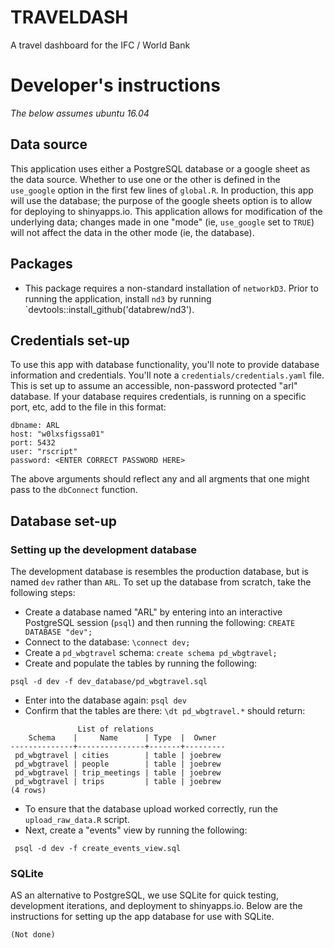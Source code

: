 # TRAVELDASH
A travel dashboard for the IFC / World Bank

# Developer's instructions

_The below assumes ubuntu 16.04_

## Data source

This application uses either a PostgreSQL database or a google sheet as the data source. Whether to use one or the other is defined in the `use_google` option in the first few lines of `global.R`. In production, this app will use the database; the purpose of the google sheets option is to allow for deploying to shinyapps.io. This application allows for modification of the underlying data; changes made in one "mode" (ie, `use_google` set to `TRUE`) will not affect the data in the other mode (ie, the database).

## Packages

- This package requires a non-standard installation of `networkD3`. Prior to running the application, install `nd3` by running `devtools::install_github('databrew/nd3').

## Credentials set-up

To use this app with database functionality, you'll note to provide database information and credentials. You'll note a `credentials/credentials.yaml` file. This is set up to assume an accessible, non-password protected "arl" database. If your database requires credentials, is running on a specific port, etc, add to the file in this format:

```
dbname: ARL
host: "w0lxsfigssa01"
port: 5432
user: "rscript"
password: <ENTER CORRECT PASSWORD HERE>
```

The above arguments should reflect any and all argments that one might pass to the `dbConnect` function.

## Database set-up

### Setting up the development database

The development database is resembles the production database, but is named `dev` rather than `ARL`. To set up the database from scratch, take the following steps:

- Create a database named "ARL" by entering into an interactive PostgreSQL session (`psql`) and then running the following: `CREATE DATABASE "dev";`
- Connect to the database: `\connect dev;`
- Create a `pd_wbgtravel` schema: `create schema pd_wbgtravel;`
- Create and populate the tables by running the following: 

```
psql -d dev -f dev_database/pd_wbgtravel.sql
```
- Enter into the database again: `psql dev`
- Confirm that the tables are there: `\dt pd_wbgtravel.*` should return:

```
               List of relations
    Schema    |     Name      | Type  |  Owner  
--------------+---------------+-------+---------
 pd_wbgtravel | cities        | table | joebrew
 pd_wbgtravel | people        | table | joebrew
 pd_wbgtravel | trip_meetings | table | joebrew
 pd_wbgtravel | trips         | table | joebrew
(4 rows)
```

- To ensure that the database upload worked correctly, run the `upload_raw_data.R` script.
- Next, create a "events" view by running the following:

```
 psql -d dev -f create_events_view.sql
```


### SQLite

AS an alternative to PostgreSQL, we use SQLite for quick testing, development iterations, and deployment to shinyapps.io. Below are the instructions for setting up the app database for use with SQLite.

```
(Not done)
```